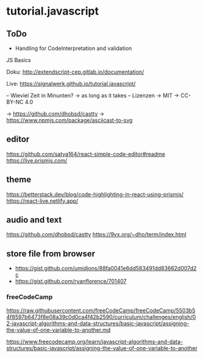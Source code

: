 # tutorial.javascript


ToDo
---
* Handling for CodeInterpretation and validation


JS Basics

Doku:
http://extendscript-cep.gitlab.io/documentation/

Live:
https://signalwerk.github.io/tutorial.javascript/


– Wieviel Zeit in Minunten? → as long as it takes
– Lizenzen → MIT → CC-BY-NC 4.0

→ https://github.com/dhobsd/castty
→ https://www.npmjs.com/package/asciicast-to-svg


## editor
https://github.com/satya164/react-simple-code-editor#readme
https://live.prismjs.com/

## theme
https://betterstack.dev/blog/code-highlighting-in-react-using-prismjs/
https://react-live.netlify.app/ 

## audio and text
https://github.com/dhobsd/castty
https://9vx.org/~dho/term/index.html


## store file from browser
* https://gist.github.com/umidjons/88fa0041e6dd583491dd83662d007d2c
* https://gist.github.com/ryanflorence/701407


### freeCodeCamp
https://raw.githubusercontent.com/freeCodeCamp/freeCodeCamp/5503b54f8597b6473f8e08a39c0d0ca4f42b2590/curriculum/challenges/english/02-javascript-algorithms-and-data-structures/basic-javascript/assigning-the-value-of-one-variable-to-another.md

https://www.freecodecamp.org/learn/javascript-algorithms-and-data-structures/basic-javascript/assigning-the-value-of-one-variable-to-another


